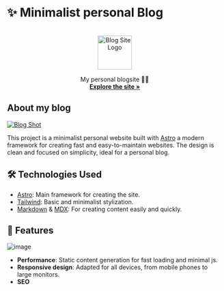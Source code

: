 <a name="readme-top"></a>

# ✨ Minimalist personal Blog

<br />
<div align="center">
  <a href="https://blog.uspiri.com/">
    <img src="https://blog.uspiri.com/favicon.svg" alt="Blog Site Logo" width="80" height="80">
  </a>
  <p align="center">
    My personal blogsite ✍🏻
    <br />
    <a href="https://github.com/USpiri/next-notes/"><strong>Explore the site »</strong></a>
    <br />
  </p>
</div>

## About my blog

[![Blog Shot][blog-screenshot]](https://blog.uspiri.com)

[blog-screenshot]: https://github.com/user-attachments/assets/cd63ecc1-fe0a-420a-9104-6665f9634439

This project is a minimalist personal website built with [Astro](https://astro.build/) a modern framework for creating fast and easy-to-maintain websites. The design is clean and focused on simplicity, ideal for a personal blog.

## 🛠️ Technologies Used

- [Astro](https://astro.build/): Main framework for creating the site.
- [Tailwind](https://tailwindcss.com/): Basic and minimalist stylization.
- [Markdown](https://www.markdownguide.org/) & [MDX](https://mdxjs.com/): For creating content easily and quickly.

## 🚀 Features

![image](https://github.com/user-attachments/assets/e347e85e-a088-4061-895a-98e577feb64f)

- **Performance**: Static content generation for fast loading and minimal js.
- **Responsive design**: Adapted for all devices, from mobile phones to large monitors.
- **SEO**
